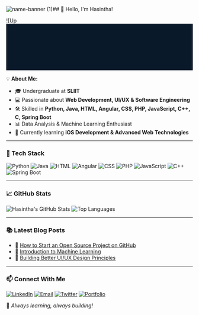 ![name-banner (1)](https://github.com/user-attachments/assets/23797cee-d5dd-43ff-b4fe-73fd86ce2182)## 👋 Hello, I'm Hasintha!

![Up<svg xmlns="http://www.w3.org/2000/svg" viewBox="0 0 800 200">
    <!-- Background Rectangle -->
    <rect width="800" height="200" fill="#0A1929"/>

</svg>





💡 **About Me:**
- 🎓 Undergraduate at **SLIIT**
- 💻 Passionate about **Web Development, UI/UX & Software Engineering**
- 🛠️ Skilled in **Python, Java, HTML, Angular, CSS, PHP, JavaScript, C++, C, Spring Boot**
- 📊 Data Analysis & Machine Learning Enthusiast
- 🌱 Currently learning **iOS Development & Advanced Web Technologies**

---

### 🚀 Tech Stack

![Python](https://img.shields.io/badge/Python-3776AB?style=for-the-badge&logo=python&logoColor=white)
![Java](https://img.shields.io/badge/Java-007396?style=for-the-badge&logo=java&logoColor=white)
![HTML](https://img.shields.io/badge/HTML5-E34F26?style=for-the-badge&logo=html5&logoColor=white)
![Angular](https://img.shields.io/badge/Angular-DD0031?style=for-the-badge&logo=angular&logoColor=white)
![CSS](https://img.shields.io/badge/CSS3-1572B6?style=for-the-badge&logo=css3&logoColor=white)
![PHP](https://img.shields.io/badge/PHP-777BB4?style=for-the-badge&logo=php&logoColor=white)
![JavaScript](https://img.shields.io/badge/JavaScript-F7DF1E?style=for-the-badge&logo=javascript&logoColor=black)
![C++](https://img.shields.io/badge/C++-00599C?style=for-the-badge&logo=c%2B%2B&logoColor=white)
![Spring Boot](https://img.shields.io/badge/Spring%20Boot-6DB33F?style=for-the-badge&logo=spring-boot&logoColor=white)

---

### 📈 GitHub Stats
![Hasintha's GitHub Stats](https://github-readme-stats.vercel.app/api?username=Hasintha00&show_icons=true&theme=radical)
![Top Languages](https://github-readme-stats.vercel.app/api/top-langs/?username=Hasintha00&layout=compact&theme=radical)

---

### 📚 Latest Blog Posts
- 📝 [How to Start an Open Source Project on GitHub](#)
- 📝 [Introduction to Machine Learning](#)
- 📝 [Building Better UI/UX Design Principles](#)

---

### 📫 Connect With Me
[![LinkedIn](https://img.shields.io/badge/LinkedIn-0077B5?style=for-the-badge&logo=linkedin&logoColor=white)](https://www.linkedin.com/in/hasintha-meegahawela-7a206b348/)
[![Email](https://img.shields.io/badge/Email-D14836?style=for-the-badge&logo=gmail&logoColor=white)](hasintha.im@gmail.com)
[![Twitter](https://img.shields.io/badge/Twitter-1DA1F2?style=for-the-badge&logo=twitter&logoColor=white)](https://twitter.com/your-handle)
[![Portfolio](https://img.shields.io/badge/Portfolio-FF5722?style=for-the-badge&logo=react&logoColor=white)](https://yourportfolio.com)

🚀 _Always learning, always building!_
